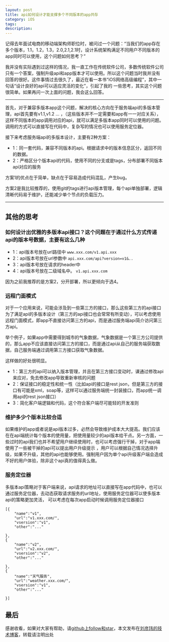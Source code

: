 ```yaml
---
layout: post
title: api如何设计才能支撑多个不同版本的app共存
category: iOS
tags:
description:
---
```



记得去年面试电商的移动端架构师职位时，被问过一个问题：“当我们的app存在多个版本，1.1，1.2，1.3，2.0,2.1,2.1时，设计系统架构满足不同用户不同版本的app同时可以使用，这个问题如何思考？”

我并没有实际遇到过这样的情况，我一直工作在传统软件公司，多数传统软件公司只有一个答案，强制升级api和app版本才可以使用。所以这个问题当时我并没有回答的很好。这件事情过去很久了，最近在看一本书“iOS网络高级编程”，其中一句话“设计良好的api可以适应灵活的变化”，引起了我的
一些思考，其实这个问题很简单。如果再问一次上面的问题，我会这么回答。

---

首先，对于兼容多版本app这个问题，解决的核心方向在于服务端api的多版本管理，api首先要有v1.1,v1.2 ... ，（这些版本并不一定需要和app有一一对应关系），这样不同版本的app调用对应的api，就可以满足多版本app同时可以使用的问题。调用的方式可以直接写在代码中，复杂写的情况也可以使用服务定位器。

接下来考虑服务端api的多版本设计，主要有2种方案：
-  1：同一套代码，兼容不同版本的api。根据请求中的版本信息区分，返回不同的数据。
-  2：严格区分个版本api的代码，使用不同的分支或是tags，分布部署不同版本api对应的服务

方案1的优点在于简单，缺点在于容易造成代码混乱，产生bug。

方案2是我比较推荐的，使用git的tags进行api版本管理，每个api单独部署，逻辑清晰代码易于维护，还能减少单个节点的负载压力。

---


##  其他的思考

###  如何设计出优雅的多版本api接口？这个问题在于通过什么方式传递api的版本号数据，主要有这么几种

-   1：api版本号放在url路径中  ```` www.xxx.com/v1.api.xxx ````
-   2：api版本号放在url参数中 ```` api.xxx.com/api?version=v1&.. ````
-   3：api版本号放在请求的header中
-   4：api版本号放在二级域名中。 ```` v1.api.xxx.com ````

因为之前我推荐的是方案2，分开部署，所以更倾向于选4。

###  远程门面模式

对于一个应用来说，可能会涉及到一些第三方的接口，那么这些第三方的api接口为了满足api的多版本设计（第三方的api接口也会常常有所变动），可以考虑使用远程门面模式，即app不直接访问第三方的api，而是通过服务端api简介访问第三方api。

举个例子，如果app中需要得到城市的气象数据，气象数据是一个第三方公司提供的，那么app不应该直接访问第三方的接口，而是通过api从自己的服务端获取数据，自己服务端通过调用第三方接口获取气象数据。

这样做的好处很明显。

-   1：第三方的api可以纳入版本管理，并且在第三方接口变动时，课通过修改api来应对，免去修改app导致重新审核的问题
-   2：保证接口的稳定性和统一性（比如api的接口是rest json，但是第三方的接口有可能是xml，soap等，这样可以通过服务端统一封装接口，而app统一调用api的rest json接口）
-   3：简化客户端逻辑和代码，这个符合客户端尽可能轻的开发准则

###  维护多少个版本比较合适

如果维护的app或者说是api版本过多，必然会导致维护成本大大提高。我们应该在在api端统计每个版本的使用量，把使用量较少的api版本给干点。另一方面，一些过时的api我们也并不希望用户继续使用时，也可以考虑强行干掉，对于app端使用了一些被干掉的api可以提出用户升级提示
，用户可以根据自己情况选择升级，如果不升级，其他的api也能够使用。强制用户因为单个api升级客户端会造成不好的用户体验，除非这个api真的值得真么做。

###  服务定位器

多版本api策略对于客户端来说，api请求的地址可以直接写在app代码中，也可以通过服务定位器，去动态获取请求服务的url地址，使用服务定位器可以使多版本api的策略更加灵活， 可以考虑在每次app启动时候调用服务定位器接口


````
[{
    "name":"v1",
    "url":"v1.xxx.com/",
    "vsersion":"v1",
    "other":"..."

},
{
    "name":"v2",
    "url":"v2.xxx.com/",
    "vsersion":"v2",
    "other":"..."

},
{
    "name":"天气服务",
    "url":"weather.xxx.com/",
    "vsersion":"v1",
    "other":"..."

}]

````

##  最后

感谢收看，如果对大家有帮助，请[github上follow和star](https://github.com/coolnameismy)，本文发布在[刘彦玮的技术博客](https://zsmsimon.github.io/)，转载请注明出处





